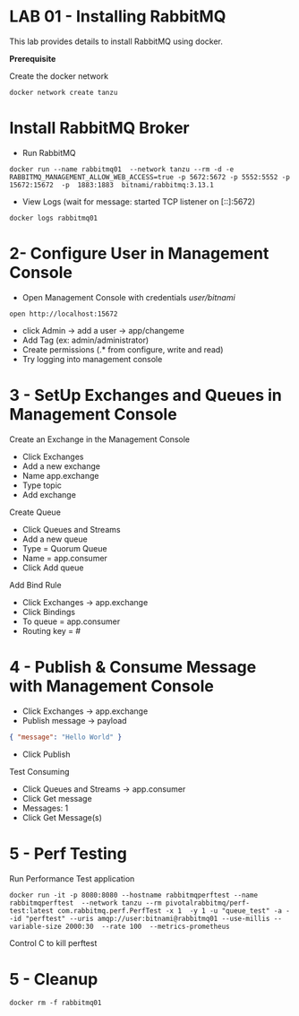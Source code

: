 # LAB 01 - Installing RabbitMQ

This lab provides details to install RabbitMQ using docker.

**Prerequisite**

Create the docker network 

```shell
docker network create tanzu
```

#  Install RabbitMQ Broker

- Run RabbitMQ
```shell
docker run --name rabbitmq01  --network tanzu --rm -d -e RABBITMQ_MANAGEMENT_ALLOW_WEB_ACCESS=true -p 5672:5672 -p 5552:5552 -p 15672:15672  -p  1883:1883  bitnami/rabbitmq:3.13.1 
```


- View Logs (wait for message: started TCP listener on [::]:5672)

```shell
docker logs rabbitmq01
```


# 2-  Configure User in Management Console

- Open Management Console with credentials *user/bitnami*
```shell
open http://localhost:15672
```

- click Admin -> add a user -> app/changeme
- Add Tag (ex: admin/administrator)
- Create permissions (.* from configure, write and read)
- Try logging into management console


# 3 - SetUp Exchanges and Queues in Management Console

Create an Exchange in the Management Console

- Click Exchanges
- Add a new exchange 
- Name  app.exchange
- Type topic 
- Add exchange


Create Queue
- Click Queues and Streams
- Add a new queue
- Type = Quorum Queue
- Name = app.consumer
- Click Add queue


Add Bind Rule

- Click Exchanges ->  app.exchange
- Click Bindings
- To queue = app.consumer
- Routing key = #



# 4 -  Publish & Consume Message with Management Console

- Click Exchanges ->  app.exchange
- Publish message -> payload
```json
{ "message": "Hello World" }
```
- Click Publish


Test Consuming 

- Click Queues and Streams -> app.consumer
- Click Get message
- Messages: 1
- Click Get Message(s)


# 5 - Perf Testing

Run Performance Test application

```shell
docker run -it -p 8080:8080 --hostname rabbitmqperftest --name rabbitmqperftest  --network tanzu --rm pivotalrabbitmq/perf-test:latest com.rabbitmq.perf.PerfTest -x 1  -y 1 -u "queue_test" -a --id "perftest" --uris amqp://user:bitnami@rabbitmq01 --use-millis --variable-size 2000:30  --rate 100  --metrics-prometheus
```

Control C to kill perftest


# 5 - Cleanup

```shell
docker rm -f rabbitmq01
```
